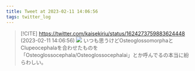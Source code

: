 ```yaml
---
title: Tweet at 2023-02-11 14:06:56
tags: twitter_log
---
```


> [!CITE] https://twitter.com/kaisekiriu/status/1624273759883624448 (2023-02-11 14:06:56)
> ![](https://twitter.com/kaisekiriu/status/1624273759883624448)
> いつも思うけどOsteoglossomorphaとClupeocephalaを合わせたものを「Osteoglossocephala/Osteoglossocephalai」とか呼んでるの本当に紛らわしい。
